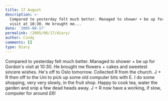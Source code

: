 ```yaml
---
title: 17 August
description: >-
  Compared to yesterday felt much better. Managed to shower + be up for Gordon's
  visit at 10:30. He brought me...
date: '2005-08-17'
permalink: /2005/08/17/diary/
author: Cindy
comments: []
type: Diary
---
```


Compared to yesterday felt much better. Managed to shower + be up for Gordon's visit at 10:30. He brought me flowers + cakes and sweetest sincere wishes. He's off to Oslo tomorrow. Collected R from the church. J + R then off to the Uni to pick up some old computer bits with E. I do some shopping, very very slowly, in the fruit shop. Happy to cook tea, water the garden and snip a few dead heads away. J + R now have a working, if slow, computer for around £6!
